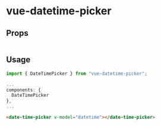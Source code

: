# vue-datetime-picker

## Props

```js
```

## Usage

```js
import { DateTimePicker } from "vue-datetime-picker";

...
components: {
  DateTimePicker
},
...
```

```html
<date-time-picker v-model="datetime"></date-time-picker>
```
